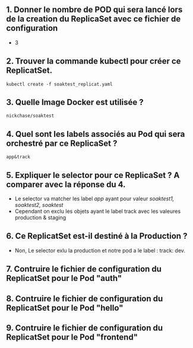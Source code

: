## 1. Donner le nombre de POD qui sera lancé lors de la creation du ReplicaSet avec ce fichier de configuration
- 3
## 2. Trouver la commande kubectl pour créer ce ReplicatSet.
`kubectl create -f soaktest_replicat.yaml`
## 3. Quelle Image Docker est utilisée ?
`nickchase/soaktest`
## 4. Quel sont les labels associés au Pod qui sera orchestré par ce ReplicaSet ?
`app&track`
## 5. Expliquer le selector pour ce ReplicaSet ? A comparer avec la réponse du 4.
- Le selector va matcher les label *app* ayant pour valeur *soaktest1, soaktest2, soaktest*
- Cependant on exclu les objets ayant le label track avec les valeures production & staging
## 6. Ce ReplicatSet est-il destiné à la Production ?
- Non, Le selector exlu la production et notre pod a le label : track: dev.
## 7. Contruire le fichier de configuration du ReplicatSet pour le Pod "auth"
## 8. Contruire le fichier de configuration du ReplicatSet pour le Pod "hello"
## 9. Contruire le fichier de configuration du ReplicatSet pour le Pod "frontend"

